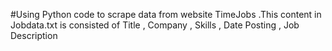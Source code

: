 #Using Python code to scrape data from website TimeJobs .This content in Jobdata.txt is consisted of Title , Company , Skills , Date Posting , Job Description
